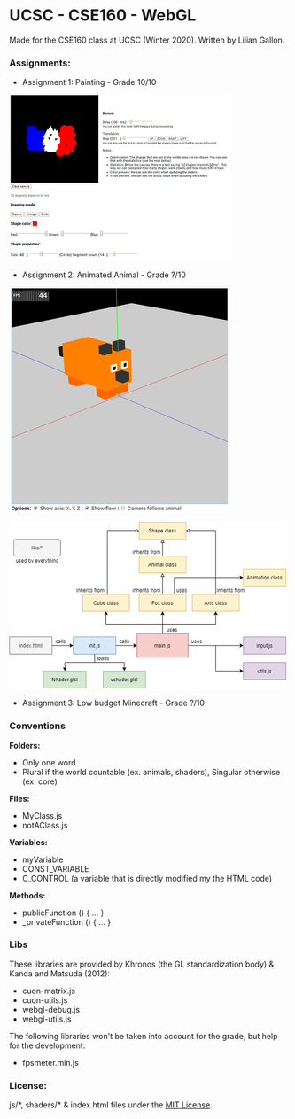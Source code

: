 # UCSC - CSE160 - WebGL

Made for the CSE160 class at UCSC (Winter 2020). Written by Lilian Gallon.

### Assignments:

- Assignment 1: Painting - Grade 10/10

![Assignment1 Screenshot](.github/screenshots/assignment1.png)

- Assignment 2: Animated Animal - Grade ?/10

![Assignment2 Screenshot](.github/screenshots/assignment2.png)

![Assignment2 Diagram](.github/diagrams/assignment2.png)

- Assignment 3: Low budget Minecraft - Grade ?/10


### Conventions

**Folders:**
- Only one word
- Plural if the world countable (ex. animals, shaders), Singular otherwise (ex. core)

**Files:**
- MyClass.js
- notAClass.js

**Variables:**
- myVariable
- CONST_VARIABLE
- C_CONTROL (a variable that is directly modified my the HTML code)

**Methods:**
- publicFunction () { ... }
- _privateFunction () { ... }


### Libs

These libraries are provided by Khronos (the GL standardization body) & Kanda and Matsuda (2012):
- cuon-matrix.js
- cuon-utils.js
- webgl-debug.js
- webgl-utils.js

The following libraries won't be taken into account for the grade, but help for the development:
- fpsmeter.min.js

### License:

js/\*, shaders/\* & index.html files under the [MIT License](LICENSE).
